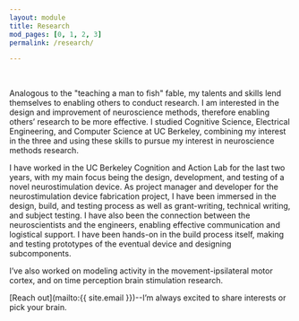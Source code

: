 ```yaml
---
layout: module
title: Research
mod_pages: [0, 1, 2, 3]
permalink: /research/

---
```

<!--#### I'm a data-focused researcher, designer, and developer.-->
<br>

Analogous to the "teaching a man to fish" fable, my talents and skills lend themselves to enabling others to conduct research. I am interested in the design and improvement of neuroscience methods, therefore enabling others’ research to be more effective. I studied Cognitive Science, Electrical Engineering, and Computer Science at UC Berkeley, combining my interest in the three and using these skills to pursue my interest in neuroscience methods research.

I have worked in the UC Berkeley Cognition and Action Lab for the last two years, with my main focus being the design, development, and testing of a novel neurostimulation device. As project manager and developer for the neurostimulation device fabrication project, I have been immersed in the design, build, and testing process as well as grant-writing, technical writing, and subject testing. I have also been the connection between the neuroscientists and the engineers, enabling effective communication and logistical support. I have been hands-on in the build process itself, making and testing prototypes of the eventual device and designing subcomponents.

I’ve also worked on modeling activity in the movement-ipsilateral motor cortex, and on time perception brain stimulation research.

[Reach out](mailto:{{ site.email }})--I’m always excited to share interests or pick your brain.
